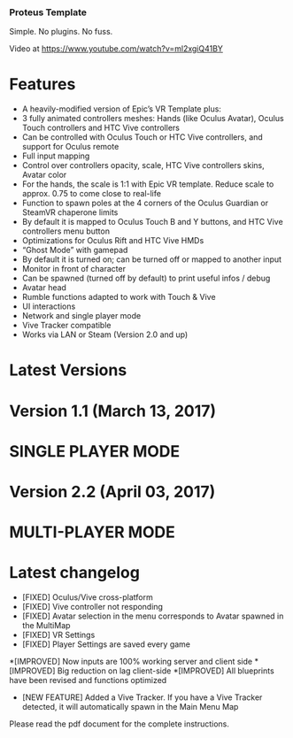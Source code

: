 ﻿### Proteus Template ###

Simple. No plugins. No fuss.

Video at https://www.youtube.com/watch?v=ml2xgiQ41BY 

# Features #
* A heavily-modified version of Epic’s VR Template plus:
 * 3 fully animated controllers meshes: Hands (like Oculus Avatar), Oculus Touch controllers and HTC Vive controllers
 * Can be controlled with Oculus Touch or HTC Vive controllers, and support for Oculus remote
 * Full input mapping
 * Control over controllers opacity, scale, HTC Vive controllers skins, Avatar color
 * For the hands, the scale is 1:1 with Epic VR template. Reduce scale to approx. 0.75 to come close to real-life
 * Function to spawn poles at the 4 corners of the Oculus Guardian or SteamVR chaperone limits
 * By default it is mapped to Oculus Touch B and Y buttons, and HTC Vive controllers menu button
 * Optimizations for Oculus Rift and HTC Vive HMDs
 * “Ghost Mode” with gamepad
 * By default it is turned on; can be turned off or mapped to another input
 * Monitor in front of character
 * Can be spawned (turned off by default) to print useful infos / debug
 * Avatar head
 * Rumble functions adapted to work with Touch & Vive
 * UI interactions
 * Network and single player mode
 * Vive Tracker compatible
 * Works via LAN or Steam (Version 2.0 and up)

# Latest Versions #

# Version 1.1 (March 13, 2017) #
# SINGLE PLAYER MODE #

# Version 2.2 (April 03, 2017) #
# MULTI-PLAYER MODE #

# Latest changelog #
* [FIXED] Oculus/Vive cross-platform
* [FIXED] Vive controller not responding
* [FIXED] Avatar selection in the menu corresponds to Avatar spawned in the MultiMap
* [FIXED] VR Settings
* [FIXED] Player Settings are saved every game

*[IMPROVED] Now inputs are 100% working server and client side
*[IMPROVED] Big reduction on lag client-side
*[IMPROVED] All blueprints have been revised and functions optimized

* [NEW FEATURE] Added a Vive Tracker. If you have a Vive Tracker detected, it will automatically spawn in the Main Menu Map

Please read the pdf document for the complete instructions.
